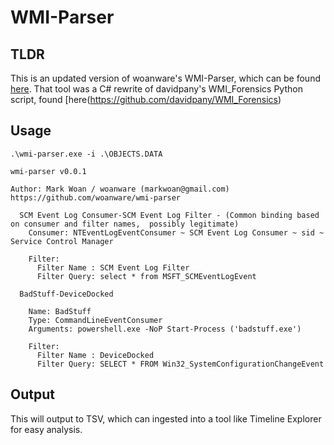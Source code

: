 # WMI-Parser

## TLDR

This is an updated version of woanware's WMI-Parser, which can be found [here](https://github.com/woanware/wmi-parser). That tool was a C# rewrite of davidpany's WMI_Forensics Python script, found [here\(https://github.com/davidpany/WMI_Forensics)

## Usage
```
.\wmi-parser.exe -i .\OBJECTS.DATA

wmi-parser v0.0.1

Author: Mark Woan / woanware (markwoan@gmail.com)
https://github.com/woanware/wmi-parser

  SCM Event Log Consumer-SCM Event Log Filter - (Common binding based on consumer and filter names,  possibly legitimate)
    Consumer: NTEventLogEventConsumer ~ SCM Event Log Consumer ~ sid ~ Service Control Manager

    Filter:
      Filter Name : SCM Event Log Filter
      Filter Query: select * from MSFT_SCMEventLogEvent

  BadStuff-DeviceDocked

    Name: BadStuff
    Type: CommandLineEventConsumer
    Arguments: powershell.exe -NoP Start-Process ('badstuff.exe')

    Filter:
      Filter Name : DeviceDocked
      Filter Query: SELECT * FROM Win32_SystemConfigurationChangeEvent 
```

## Output

This will output to TSV, which can ingested into a tool like Timeline Explorer for easy analysis.

